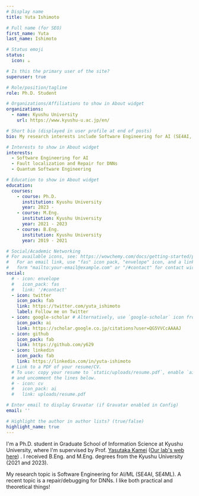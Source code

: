 ```yaml
---
# Display name
title: Yuta Ishimoto

# Full name (for SEO)
first_name: Yuta
last_name: Ishimoto

# Status emoji
status:
  icon: ☕️

# Is this the primary user of the site?
superuser: true

# Role/position/tagline
role: Ph.D. Student

# Organizations/Affiliations to show in About widget
organizations:
  - name: Kyushu University
    url: https://www.kyushu-u.ac.jp/en/

# Short bio (displayed in user profile at end of posts)
bio: My research interests include Software Engineering for AI (SE4AI, MLSE).

# Interests to show in About widget
interests:
  - Software Engineering for AI
  - Fault localization and Repair for DNNs
  - Quantum Software Engineering

# Education to show in About widget
education:
  courses:
    - course: Ph.D.
      institution: Kyushu University
      year: 2023 -
    - course: M.Eng.
      institution: Kyushu University
      year: 2021 - 2023
    - course: B.Eng.
      institution: Kyushu University
      year: 2019 - 2021

# Social/Academic Networking
# For available icons, see: https://wowchemy.com/docs/getting-started/page-builder/#icons
#   For an email link, use "fas" icon pack, "envelope" icon, and a link in the
#   form "mailto:your-email@example.com" or "/#contact" for contact widget.
social:
  # - icon: envelope
  #   icon_pack: fas
  #   link: '/#contact'
  - icon: twitter
    icon_pack: fab
    link: https://twitter.com/yuta_ishimoto
    label: Follow me on Twitter
  - icon: google-scholar # Alternatively, use `google-scholar` icon from `ai` icon pack
    icon_pack: ai
    link: https://scholar.google.co.jp/citations?user=QG5VVCcAAAAJ
  - icon: github
    icon_pack: fab
    link: https://github.com/y629
  - icon: linkedin
    icon_pack: fab
    link: https://linkedin.com/in/yuta-ishimoto
  # Link to a PDF of your resume/CV.
  # To use: copy your resume to `static/uploads/resume.pdf`, enable `ai` icons in `params.yaml`,
  # and uncomment the lines below.
  # - icon: cv
  #   icon_pack: ai
  #   link: uploads/resume.pdf

# Enter email to display Gravatar (if Gravatar enabled in Config)
email: ''

# Highlight the author in author lists? (true/false)
highlight_name: true
---
```


I'm a Ph.D. student in Graduate School of Information Science at Kyushu University, where I'm supervised by Prof. <a href="https://posl.ait.kyushu-u.ac.jp/~kamei/">Yasutaka Kamei</a> (<a href="https://posl.ait.kyushu-u.ac.jp/ja/" target="_blank">Our lab's web here</a>) .
I received B.Eng. and M.Eng. degrees from the Kyushu University (2021 and 2023).

My research topic is Software Engineering for AI/ML (SE4AI, SE4ML).
A recent topic is a repair/debugging for DNNs.
I like both practical and theoretical things!<!-- {style="text-align: justify;"} -->
